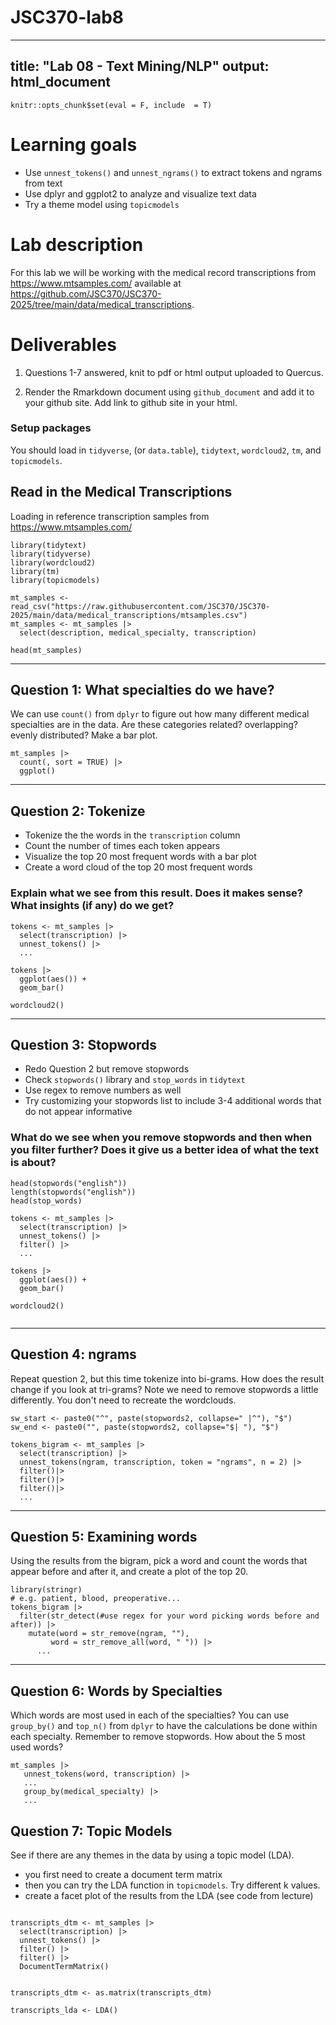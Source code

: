 # JSC370-lab8
---
title: "Lab 08 - Text Mining/NLP"
output: html_document
---

```{r setup, echo=FALSE}
knitr::opts_chunk$set(eval = F, include  = T)
```

# Learning goals

- Use `unnest_tokens()` and `unnest_ngrams()` to extract tokens and ngrams from text
- Use dplyr and ggplot2 to analyze and visualize text data
- Try a theme model using `topicmodels`

# Lab description

For this lab we will be working with the medical record transcriptions from https://www.mtsamples.com/ available at https://github.com/JSC370/JSC370-2025/tree/main/data/medical_transcriptions.

# Deliverables

1. Questions 1-7 answered, knit to pdf or html output uploaded to Quercus.

2. Render the Rmarkdown document using `github_document` and add it to your github site. Add link to github site in your html.


### Setup packages

You should load in `tidyverse`, (or `data.table`), `tidytext`, `wordcloud2`, `tm`, and `topicmodels`.


## Read in the Medical Transcriptions

Loading in reference transcription samples from https://www.mtsamples.com/

```{r eval=FALSE}
library(tidytext)
library(tidyverse)
library(wordcloud2)
library(tm)
library(topicmodels)

mt_samples <- read_csv("https://raw.githubusercontent.com/JSC370/JSC370-2025/main/data/medical_transcriptions/mtsamples.csv")
mt_samples <- mt_samples |>
  select(description, medical_specialty, transcription)

head(mt_samples)
```

---

## Question 1: What specialties do we have?

We can use `count()` from `dplyr` to figure out how many different medical specialties are in the data. Are these categories related? overlapping? evenly distributed? Make a bar plot.

```{r eval=FALSE}
mt_samples |>
  count(, sort = TRUE) |>
  ggplot()
```

---

## Question 2: Tokenize

- Tokenize the the words in the `transcription` column
- Count the number of times each token appears
- Visualize the top 20 most frequent words with a bar plot
- Create a word cloud of the top 20 most frequent words

### Explain what we see from this result. Does it makes sense? What insights (if any) do we get?

```{r eval=FALSE}
tokens <- mt_samples |>
  select(transcription) |>
  unnest_tokens() |>
  ...

tokens |>
  ggplot(aes()) +
  geom_bar()

wordcloud2()
```

---

## Question 3: Stopwords

- Redo Question 2 but remove stopwords
- Check `stopwords()` library and `stop_words` in `tidytext`
- Use regex to remove numbers as well
- Try customizing your stopwords list to include 3-4 additional words that do not appear informative

### What do we see when you remove stopwords and then when you filter further? Does it give us a better idea of what the text is about?

```{r eval=FALSE}
head(stopwords("english"))
length(stopwords("english"))
head(stop_words)

tokens <- mt_samples |>
  select(transcription) |>
  unnest_tokens() |>
  filter() |>
  ...

tokens |>
  ggplot(aes()) +
  geom_bar()

wordcloud2()


```


---



## Question 4: ngrams

Repeat question 2, but this time tokenize into bi-grams. How does the result change if you look at tri-grams? Note we need to remove stopwords a little differently. You don't need to recreate the wordclouds.

```{r eval=FALSE}
sw_start <- paste0("^", paste(stopwords2, collapse=" |^"), "$")
sw_end <- paste0("", paste(stopwords2, collapse="$| "), "$")

tokens_bigram <- mt_samples |>
  select(transcription) |>
  unnest_tokens(ngram, transcription, token = "ngrams", n = 2) |>
  filter()|>
  filter()|>
  filter()|>
  ... 
```
---

## Question 5: Examining words

Using the results from the bigram, pick a word and count the words that appear before and after it, and create a plot of the top 20.

```{r eval=FALSE}
library(stringr)
# e.g. patient, blood, preoperative...
tokens_bigram |>
  filter(str_detect(#use regex for your word picking words before and after)) |>
    mutate(word = str_remove(ngram, ""),
         word = str_remove_all(word, " ")) |>
      ...
```

---


## Question 6: Words by Specialties

Which words are most used in each of the specialties? You can use `group_by()` and `top_n()` from `dplyr` to have the calculations be done within each specialty. Remember to remove stopwords. How about the 5 most used words?


```{r eval=FALSE}
mt_samples |>
   unnest_tokens(word, transcription) |>
   ...
   group_by(medical_specialty) |>
   ...
```


## Question 7: Topic Models

See if there are any themes in the data by using a topic model (LDA). 

- you first need to create a document term matrix
- then you can try the LDA function in `topicmodels`. Try different k values.
- create a facet plot of the results from the LDA (see code from lecture)


```{r eval=FALSE}

transcripts_dtm <- mt_samples |>
  select(transcription) |>
  unnest_tokens() |>
  filter() |>
  filter() |>
  DocumentTermMatrix()


transcripts_dtm <- as.matrix(transcripts_dtm)   

transcripts_lda <- LDA()

```
